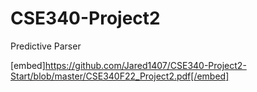 # CSE340-Project2
Predictive Parser

[embed]https://github.com/Jared1407/CSE340-Project2-Start/blob/master/CSE340F22_Project2.pdf[/embed]

